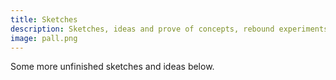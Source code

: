 ```yaml
---
title: Sketches
description: Sketches, ideas and prove of concepts, rebound experiments and other uncategorizable stuff
image: pall.png
---
```


Some more unfinished sketches and ideas below.
